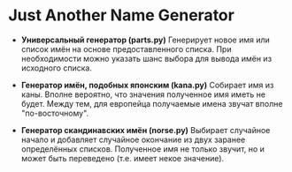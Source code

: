 Just Another Name Generator
===========================

* __Универсальный генератор (parts.py)__
Генерирует новое имя или список имён на основе предоставленного списка.
При необходимости можно указать шанс выбора для вывода имён из исходного списка.

* __Генератор имён, подобных японским (kana.py)__
Собирает имя из каны. Вполне вероятно, что значения полученное имя иметь не будет.
Между тем, для европейца получаемые имена звучат вполне "по-восточному".

* __Генератор скандинавских имён (norse.py)__
Выбирает случайное начало и добавляет случайное окончание из двух заранее определённых списков.
Полученное имя не только звучит, но и может быть переведено (т.е. имеет некое значение).  
